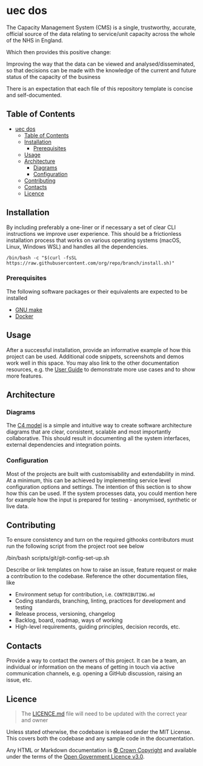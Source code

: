# uec dos

The Capacity Management System (CMS) is a single, trustworthy, accurate, official source of the data relating to service/unit capacity across the whole of the NHS in England.

Which then provides this positive change:

Improving the way that the data can be viewed and analysed/disseminated, so that decisions can be made with the knowledge of the current and future status of the capacity of the business

There is an expectation that each file of this repository template is concise and self-documented.

## Table of Contents

- [uec dos](#uec-dos)
  - [Table of Contents](#table-of-contents)
  - [Installation](#installation)
    - [Prerequisites](#prerequisites)
  - [Usage](#usage)
  - [Architecture](#architecture)
    - [Diagrams](#diagrams)
    - [Configuration](#configuration)
  - [Contributing](#contributing)
  - [Contacts](#contacts)
  - [Licence](#licence)

## Installation

By including preferably a one-liner or if necessary a set of clear CLI instructions we improve user experience. This should be a frictionless installation process that works on various operating systems (macOS, Linux, Windows WSL) and handles all the dependencies.

```shell
/bin/bash -c "$(curl -fsSL https://raw.githubusercontent.com/org/repo/branch/install.sh)"
```

### Prerequisites

The following software packages or their equivalents are expected to be installed

- [GNU make](https://www.gnu.org/software/make/)
- [Docker](https://www.docker.com/)

## Usage

After a successful installation, provide an informative example of how this project can be used. Additional code snippets, screenshots and demos work well in this space. You may also link to the other documentation resources, e.g. the [User Guide](./docs/user-guide.md) to demonstrate more use cases and to show more features.

## Architecture

### Diagrams

The [C4 model](https://c4model.com/) is a simple and intuitive way to create software architecture diagrams that are clear, consistent, scalable and most importantly collaborative. This should result in documenting all the system interfaces, external dependencies and integration points.

### Configuration

Most of the projects are built with customisability and extendability in mind. At a minimum, this can be achieved by implementing service level configuration options and settings. The intention of this section is to show how this can be used. If the system processes data, you could mention here for example how the input is prepared for testing - anonymised, synthetic or live data.

## Contributing

To ensure consistency and turn on the required githooks contributors must run the following script from the project root see below

/bin/bash scripts/git/git-config-set-up.sh

Describe or link templates on how to raise an issue, feature request or make a contribution to the codebase. Reference the other documentation files, like

- Environment setup for contribution, i.e. `CONTRIBUTING.md`
- Coding standards, branching, linting, practices for development and testing
- Release process, versioning, changelog
- Backlog, board, roadmap, ways of working
- High-level requirements, guiding principles, decision records, etc.

## Contacts

Provide a way to contact the owners of this project. It can be a team, an individual or information on the means of getting in touch via active communication channels, e.g. opening a GitHub discussion, raising an issue, etc.

## Licence

> The [LICENCE.md](./LICENCE.md) file will need to be updated with the correct year and owner

Unless stated otherwise, the codebase is released under the MIT License. This covers both the codebase and any sample code in the documentation.

Any HTML or Markdown documentation is [© Crown Copyright](https://www.nationalarchives.gov.uk/information-management/re-using-public-sector-information/uk-government-licensing-framework/crown-copyright/) and available under the terms of the [Open Government Licence v3.0](https://www.nationalarchives.gov.uk/doc/open-government-licence/version/3/).
